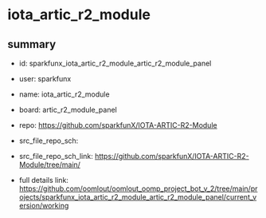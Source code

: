 # iota_artic_r2_module
 
## summary 
* id: sparkfunx_iota_artic_r2_module_artic_r2_module_panel
* user: sparkfunx
* name: iota_artic_r2_module
* board: artic_r2_module_panel
* repo: https://github.com/sparkfunX/IOTA-ARTIC-R2-Module



* src_file_repo_sch: 
* src_file_repo_sch_link: https://github.com/sparkfunX/IOTA-ARTIC-R2-Module/tree/main/
* full details link: https://github.com/oomlout/oomlout_oomp_project_bot_v_2/tree/main/projects/sparkfunx_iota_artic_r2_module_artic_r2_module_panel/current_version/working  







